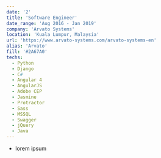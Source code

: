 ```yaml
---
date: '2'
title: 'Software Engineer'
date_range: 'Aug 2016 - Jan 2019'
company: 'Arvato Systems'
location: 'Kuala Lumpur, Malaysia'
url: 'https://www.arvato-systems.com/arvato-systems-en'
alias: 'Arvato'
fill: '#2A67A0'
techs:
  - Python
  - Django
  - C#
  - Angular 4
  - AngularJS
  - Adobe CEP
  - Jasmine
  - Protractor
  - Sass
  - MSSQL
  - Swagger
  - jQuery
  - Java
---
```


- lorem ipsum
